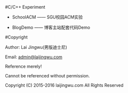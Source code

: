 #C/C++ Experiment

- SchoolACM —— SGU校园ACM实验

- BlogDemo —— 博客主站配套代码Demo

#Copyright

Author: Lai Jingwu(男版迪士尼)

Email: admin@laijingwu.com

Reference merely!

Cannot be referenced without permission.

Copyright (C) 2015-2016 laijingwu.com All Rights Reserved
